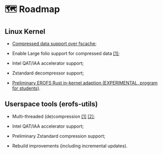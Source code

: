 # 🗺 Roadmap

## Linux Kernel

 - [Compressed data support over fscache](https://lore.kernel.org/r/20240308094159.40547-1-jefflexu@linux.alibaba.com);

 - Enable Large folio support for compressed data [\[1\]](https://lore.kernel.org/r/20240305091448.1384242-1-hsiangkao@linux.alibaba.com);

 - Intel QAT/IAA accelerator support;

 - Zstandard decompressor support;

 - [Preliminary EROFS Rust in-kernel adaption (EXPERIMENTAL, program for students)](https://summer-ospp.ac.cn/org/prodetail/241920019).

## Userspace tools (erofs-utils)

 - Multi-threaded (de)compression [\[1\]](https://lore.kernel.org/r/20240228161652.1010997-1-zhaoyifan@sjtu.edu.cn)
[\[2\]](https://lore.kernel.org/r/20240422003450.19132-1-xiang@kernel.org);

 - Intel QAT/IAA accelerator support;

 - Preliminary Zstandard compression support;

 - Rebuild improvements (including incremental updates).
